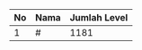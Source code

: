 | No | Nama            | Jumlah Level |
|----|-----------------|--------------|
| 1  | #    |    1181        |

